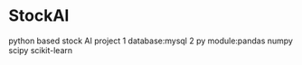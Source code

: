 # StockAI
python based stock AI project
1 database:mysql
2 py module:pandas numpy scipy scikit-learn
